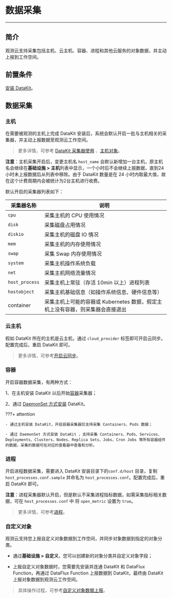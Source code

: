 # 数据采集
---

## 简介

观测云支持采集包括主机、云主机、容器、进程和其他云服务的对象数据，并主动上报到工作空间。

## 前置条件

[安装 DataKit](../datakit/datakit-install.md)。

## 数据采集

### 主机

在需要被观测的主机上完成 DataKit 安装后，系统会默认开启一批与主机相关的采集器，并主动上报数据至观测云工作空间。

> 更多详情，可参考 [DataKit 采集器使用](../datakit/datakit-input-conf.md) 、[主机对象](../integrations/hostobject.md)。

**注意**：主机采集开启后，变更主机名 `host_name` 会默认新增加一台主机，原主机名会继续在**基础设施 > 主机**列表中显示，一个小时后不会继续上报数据，直到24小时未上报数据后从列表中移除。由于 DataKit 数量是在 24 小时内取最大值，故在这个计费周期内会被统计为2台主机进行收费。

默认开启的采集器列表如下：

| 采集器名称 | 说明 |
| --- | --- |
| `cpu` | 采集主机的 CPU 使用情况 |
| `disk` | 采集磁盘占用情况 |
| `diskio` | 采集主机的磁盘 IO 情况 |
| `mem` | 采集主机的内存使用情况 |
| `swap` | 采集 Swap 内存使用情况 |
| `system` | 采集主机操作系统负载 |
| `net` | 采集主机网络流量情况 |
| `host_process` | 采集主机上常驻（存活 10min 以上）进程列表 |
| `hostobject` | 采集主机基础信息（如操作系统信息、硬件信息等） |
| container | 采集主机上可能的容器或 Kubernetes 数据，假定主机上没有容器，则采集器会直接退出 |


### 云主机

假如 DataKit 所在的主机是云主机，通过 `cloud_provider` 标签即可开启云同步。配置完成后，重启 DataKit 即可。

> 更多详情，可参考[开启云同步](../integrations/hostobject.md)。

### 容器

开启容器数据采集，有两种方式：

1、在主机安装 DataKit 以后开始[容器](../integrations/container.md)采集器；

2、通过 [DaemonSet 方式安装](../datakit/datakit-daemonset-deploy.md) DataKit。

???+ attention

    - 通过主机安装 DataKit，开启容器采集器仅支持采集 Containers、Pods 数据；

    - 通过 DaemonSet 方式安装 DataKit ，支持采集 Containers、Pods、Services、Deployments、Clusters、Nodes、Replica Sets、Jobs、Cron Jobs 等所有容器组件的数据，采集的数据可在对应的查看器中查看和分析。

### 进程

开启进程数据采集，需要进入 DataKit 安装目录下的`conf.d/host` 目录，复制 `host_processes.conf.sample` 并命名为 `host_processes.conf`。配置完成后，重启 DataKit 即可。

**注意**：进程采集器默认开启，但是默认不采集进程指标数据，如需采集指标相关数据，可在 `host_processes.conf` 中 将 `open_metric` 设置为 `true`。

> 更多详情，可参考[进程](../datakit/host_processes.md)。

### 自定义对象

观测云支持您上报自定义对象数据到工作空间，并同步对象数据到指定的对象分类。

- 通过**基础设施 > 自定义**，您可以创建新的对象分类并自定义对象字段；

- 上报自定义对象数据时，您需要先安装并连通 DataKIt 和 DataFlux Function，再通过 DataFlux Function 上报数据到 DataKit，最终由 DataKit 上报对象数据到观测云工作空间。

> 具体操作过程，可参考[自定义对象数据上报](custom/data-reporting.md)。 
